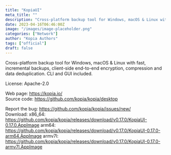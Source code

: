 ```yaml
---
title: "KopiaUI"
meta_title: ""
description: "Cross-platform backup tool for Windows, macOS & Linux with fast, incremental backups, client-side end-to-end encryption, compression and data deduplication. CLI and GUI included."
date: 2023-04-16T06:46:00Z
image: "/images/image-placeholder.png"
categories: ["Network"]
author: "Kopia Authors"
tags: ["official"]
draft: false
---
```


Cross-platform backup tool for Windows, macOS & Linux with fast, incremental backups, client-side end-to-end encryption, compression and data deduplication. CLI and GUI included.

License: Apache-2.0

Web page: https://kopia.io/  
Source code: https://github.com/kopia/kopia/desktop

Report the bug: https://github.com/kopia/kopia/issues/new/  
Download:   x86_64: https://github.com/kopia/kopia/releases/download/v0.17.0/KopiaUI-0.17.0.AppImage
            arm64: https://github.com/kopia/kopia/releases/download/v0.17.0/KopiaUI-0.17.0-arm64.AppImage
            armv7l: https://github.com/kopia/kopia/releases/download/v0.17.0/KopiaUI-0.17.0-armv7l.AppImage
